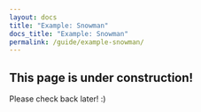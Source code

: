 ```yaml
---
layout: docs
title: "Example: Snowman"
docs_title: "Example: Snowman"
permalink: /guide/example-snowman/
---
```


## This page is under construction!

Please check back later! :)
